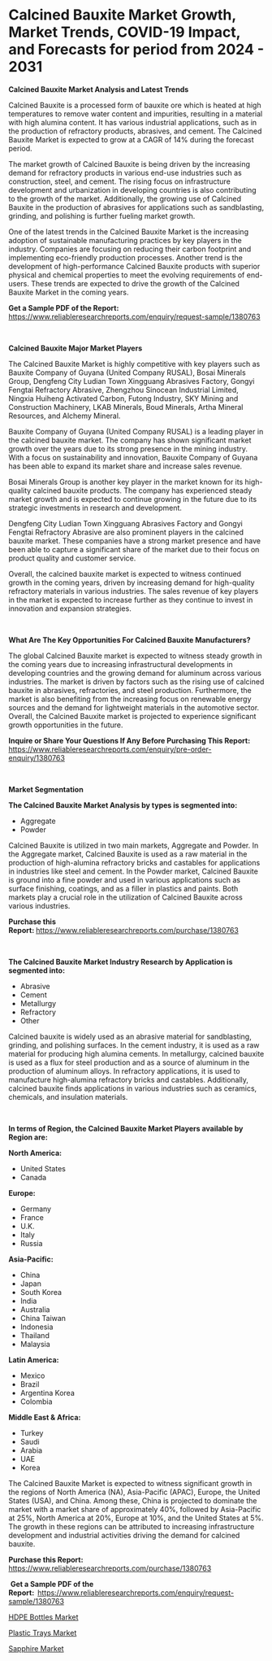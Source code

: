 <p><h1>Calcined Bauxite Market Growth, Market Trends, COVID-19 Impact, and Forecasts for period from 2024 - 2031</h1></p><p><strong>Calcined Bauxite Market Analysis and Latest Trends</strong></p>
<p><p>Calcined Bauxite is a processed form of bauxite ore which is heated at high temperatures to remove water content and impurities, resulting in a material with high alumina content. It has various industrial applications, such as in the production of refractory products, abrasives, and cement. The Calcined Bauxite Market is expected to grow at a CAGR of 14% during the forecast period.</p><p>The market growth of Calcined Bauxite is being driven by the increasing demand for refractory products in various end-use industries such as construction, steel, and cement. The rising focus on infrastructure development and urbanization in developing countries is also contributing to the growth of the market. Additionally, the growing use of Calcined Bauxite in the production of abrasives for applications such as sandblasting, grinding, and polishing is further fueling market growth.</p><p>One of the latest trends in the Calcined Bauxite Market is the increasing adoption of sustainable manufacturing practices by key players in the industry. Companies are focusing on reducing their carbon footprint and implementing eco-friendly production processes. Another trend is the development of high-performance Calcined Bauxite products with superior physical and chemical properties to meet the evolving requirements of end-users. These trends are expected to drive the growth of the Calcined Bauxite Market in the coming years.</p></p>
<p><strong>Get a Sample PDF of the Report:&nbsp;</strong> <a href="https://www.reliableresearchreports.com/enquiry/request-sample/1380763">https://www.reliableresearchreports.com/enquiry/request-sample/1380763</a></p>
<p>&nbsp;</p>
<p><strong>Calcined Bauxite Major Market Players</strong></p>
<p><p>The Calcined Bauxite Market is highly competitive with key players such as Bauxite Company of Guyana (United Company RUSAL), Bosai Minerals Group, Dengfeng City Ludian Town Xingguang Abrasives Factory, Gongyi Fengtai Refractory Abrasive, Zhengzhou Sinocean Industrial Limited, Ningxia Huiheng Activated Carbon, Futong Industry, SKY Mining and Construction Machinery, LKAB Minerals, Boud Minerals, Artha Mineral Resources, and Alchemy Mineral.</p><p>Bauxite Company of Guyana (United Company RUSAL) is a leading player in the calcined bauxite market. The company has shown significant market growth over the years due to its strong presence in the mining industry. With a focus on sustainability and innovation, Bauxite Company of Guyana has been able to expand its market share and increase sales revenue.</p><p>Bosai Minerals Group is another key player in the market known for its high-quality calcined bauxite products. The company has experienced steady market growth and is expected to continue growing in the future due to its strategic investments in research and development.</p><p>Dengfeng City Ludian Town Xingguang Abrasives Factory and Gongyi Fengtai Refractory Abrasive are also prominent players in the calcined bauxite market. These companies have a strong market presence and have been able to capture a significant share of the market due to their focus on product quality and customer service.</p><p>Overall, the calcined bauxite market is expected to witness continued growth in the coming years, driven by increasing demand for high-quality refractory materials in various industries. The sales revenue of key players in the market is expected to increase further as they continue to invest in innovation and expansion strategies.</p></p>
<p>&nbsp;</p>
<p><strong>What Are The Key Opportunities For Calcined Bauxite Manufacturers?</strong></p>
<p><p>The global Calcined Bauxite market is expected to witness steady growth in the coming years due to increasing infrastructural developments in developing countries and the growing demand for aluminum across various industries. The market is driven by factors such as the rising use of calcined bauxite in abrasives, refractories, and steel production. Furthermore, the market is also benefiting from the increasing focus on renewable energy sources and the demand for lightweight materials in the automotive sector. Overall, the Calcined Bauxite market is projected to experience significant growth opportunities in the future.</p></p>
<p><strong>Inquire or Share Your Questions If Any Before Purchasing This Report:</strong> <a href="https://www.reliableresearchreports.com/enquiry/pre-order-enquiry/1380763">https://www.reliableresearchreports.com/enquiry/pre-order-enquiry/1380763</a></p>
<p>&nbsp;</p>
<p><strong>Market Segmentation</strong></p>
<p><strong>The Calcined Bauxite Market Analysis by types is segmented into:</strong></p>
<p><ul><li>Aggregate</li><li>Powder</li></ul></p>
<p><p>Calcined Bauxite is utilized in two main markets, Aggregate and Powder. In the Aggregate market, Calcined Bauxite is used as a raw material in the production of high-alumina refractory bricks and castables for applications in industries like steel and cement. In the Powder market, Calcined Bauxite is ground into a fine powder and used in various applications such as surface finishing, coatings, and as a filler in plastics and paints. Both markets play a crucial role in the utilization of Calcined Bauxite across various industries.</p></p>
<p><strong>Purchase this Report:&nbsp;</strong><a href="https://www.reliableresearchreports.com/purchase/1380763">https://www.reliableresearchreports.com/purchase/1380763</a></p>
<p>&nbsp;</p>
<p><strong>The Calcined Bauxite Market Industry Research by Application is segmented into:</strong></p>
<p><ul><li>Abrasive</li><li>Cement</li><li>Metallurgy</li><li>Refractory</li><li>Other</li></ul></p>
<p><p>Calcined bauxite is widely used as an abrasive material for sandblasting, grinding, and polishing surfaces. In the cement industry, it is used as a raw material for producing high alumina cements. In metallurgy, calcined bauxite is used as a flux for steel production and as a source of aluminum in the production of aluminum alloys. In refractory applications, it is used to manufacture high-alumina refractory bricks and castables. Additionally, calcined bauxite finds applications in various industries such as ceramics, chemicals, and insulation materials.</p></p>
<p>&nbsp;</p>
<p><strong>In terms of Region, the Calcined Bauxite Market Players available by Region are:</strong></p>
<p>
    <p> <strong> North America: </strong>
        <ul>
            <li>United States</li>
            <li>Canada</li>
        </ul>
        </p> 
    <p> <strong> Europe: </strong>
        <ul>
            <li>Germany</li>
            <li>France</li>
            <li>U.K.</li>
            <li>Italy</li>
            <li>Russia</li>
        </ul>
        </p> 
    <p> <strong> Asia-Pacific: </strong>
        <ul>
            <li>China</li>
            <li>Japan</li>
            <li>South Korea</li>
            <li>India</li>
            <li>Australia</li>
            <li>China Taiwan</li>
            <li>Indonesia</li>
            <li>Thailand</li>
            <li>Malaysia</li>
        </ul>
        </p> 
    <p> <strong> Latin America: </strong>
        <ul>
            <li>Mexico</li>
            <li>Brazil</li>
            <li>Argentina Korea</li>
            <li>Colombia</li>
        </ul>
        </p> 
    <p> <strong> Middle East & Africa: </strong>
        <ul>
            <li>Turkey</li>
            <li>Saudi</li>
            <li>Arabia</li>
            <li>UAE</li>
            <li>Korea</li>
        </ul>
    </p>
    </p>
<p><p>The Calcined Bauxite Market is expected to witness significant growth in the regions of North America (NA), Asia-Pacific (APAC), Europe, the United States (USA), and China. Among these, China is projected to dominate the market with a market share of approximately 40%, followed by Asia-Pacific at 25%, North America at 20%, Europe at 10%, and the United States at 5%. The growth in these regions can be attributed to increasing infrastructure development and industrial activities driving the demand for calcined bauxite.</p></p>
<p><strong>Purchase this Report: </strong><a href="https://www.reliableresearchreports.com/purchase/1380763">https://www.reliableresearchreports.com/purchase/1380763</a></p>
<p>&nbsp;<strong>Get a Sample PDF of the Report:&nbsp;&nbsp;</strong><a href="https://www.reliableresearchreports.com/enquiry/request-sample/1380763">https://www.reliableresearchreports.com/enquiry/request-sample/1380763</a></p>
<p><strong></strong></p>
<p><p><a href="https://github.com/shotows/Market-Research-Report-List-1/blob/main/hdpe-bottles-market.md">HDPE Bottles Market</a></p><p><a href="https://github.com/beatblasta/Market-Research-Report-List-2/blob/main/plastic-trays-market.md">Plastic Trays Market</a></p><p><a href="https://github.com/Sinjinluong3e0awx2m195k76/Market-Research-Report-List-1/blob/main/sapphire-market.md">Sapphire Market</a></p></p>